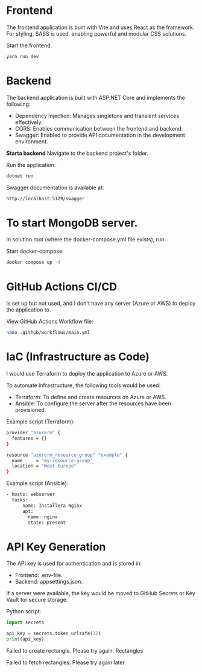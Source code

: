 
# Frontend
The frontend application is built with Vite and uses React as the framework. 
For styling, SASS is used, enabling powerful and modular CSS solutions.

Start the frontend:
```bash
yarn run dev
``` 

# Backend
The backend application is built with ASP.NET Core and implements the following:

- Dependency Injection: Manages singletons and transient services effectively.
- CORS: Enables communication between the frontend and backend.
- Swagger: Enabled to provide API documentation in the development environment.

**Starta backend**
Navigate to the backend project's folder.

Run the application:
```bash
dotnet run
```

Swagger documentation is available at:
```bash
http://localhost:5129/swagger
```

# To start MongoDB server.
In solution root (where the docker-compose.yml file exists), run.

Start docker-compose:
```bash
docker compose up -d
```

# GitHub Actions CI/CD
Is set up but not used, and I don't have any server (Azure or AWS) to deploy the application to.

View GitHub Actions Workflow file:
```bash
nano .github/workflows/main.yml
```

# IaC (Infrastructure as Code)
I would use Terraform to deploy the application to Azure or AWS.

To automate infrastructure, the following tools would be used:
- Terraform: To define and create resources on Azure or AWS.
- Ansible: To configure the server after the resources have been provisioned.

Example script (Terraform):
```bash
provider "azurerm" {
  features = {}
}

resource "azurerm_resource_group" "example" {
  name     = "my-resource-group"
  location = "West Europe"
}

```

Example script (Ansible):
```bash
- hosts: webserver
  tasks:
    - name: Installera Nginx
      apt:
        name: nginx
        state: present

```

# API Key Generation
The API key is used for authentication and is stored in:

- Frontend: .env-file.
- Backend: appsettings.json.

If a server were available, the key would be moved to GitHub Secrets or Key Vault for secure storage.

Python script:
```python
import secrets

api_key = secrets.token_urlsafe(32)
print(api_key)
```
Failed to create rectangle. Please try again.
Rectangles

Failed to fetch rectangles. Please try again later.